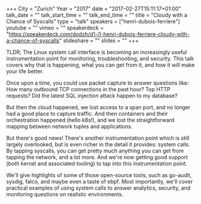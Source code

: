 +++
City = "Zurich"
Year = "2017"
date = "2017-02-27T15:11:17+01:00"
talk_date = ""
talk_start_time = ""
talk_end_time = ""
title = "Cloudy with a Chance of Syscalls"
type = "talk"
speakers = ["henri-dubois-ferriere"]
youtube = ""
vimeo = ""
speakerdeck = "https://speakerdeck.com/dodzh/d1-i1-henri-dubois-ferriere-cloudy-with-a-chance-of-syscalls"
slideshare = ""
slides = ""
+++

TLDR; The Linux system call interface is becoming an increasingly useful instrumentation
point for monitoring, troubleshooting, and security. This talk covers why that is happening,
what you can get from it, and how it will make your life better.

Once upon a time, you could use packet capture to answer questions like: How many outbound
TCP connections in the past hour? Top HTTP requests? Did the latest SQL injection attack
happen to my database?

But then the cloud happened, we lost access to a span port, and no longer had a good place
to capture traffic. And then containers and their orchestration happened (hello k8s!),
and we lost the straightforward mapping between network tuples and applications.

But there's good news! There's another instrumentation point which is still largely
overlooked, but is even richer in the detail it provides: system calls. By tapping syscalls,
you can get pretty much anything you can get from tapping the network, and a lot more.
And we're now getting good support (both kernel and associated tooling) to tap into this
instrumentation point.

We'll give highlights of some of those open-source tools, such as go-audit, sysdig,
falco, and maybe even a taste of ebpf. Most importantly, we'll cover practical examples of
using system calls to answer analytics, security, and monitoring questions on realistic
environments.

